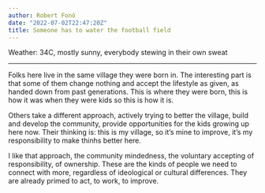 ```yaml
---
author: Robert Fonó
date: "2022-07-02T22:47:20Z"
title: Someone has to water the football field
---
```


Weather: 34C, mostly sunny, everybody stewing in their own sweat

---

Folks here live in the same village they were born in. The interesting part is that some of them change nothing and accept the lifestyle as given, as handed down from past generations. This is where they were born, this is how it was when they were kids so this is how it is.

Others take a different approach, actively trying to better the village, build and develop the community, provide opportunities for the kids growing up here now. Their thinking is: this is my village, so it’s mine to improve, it’s my responsibility to make thinhs better here.

I like that approach, the community mindedness, the voluntary accepting of responsibility, of ownership. These are the kinds of people we need to connect with more, regardless of ideological or cultural differences. They are already primed to act, to work, to improve.
